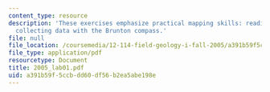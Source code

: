 ```yaml
---
content_type: resource
description: 'These exercises emphasize practical mapping skills: reading maps and
  collecting data with the Brunton compass.'
file: null
file_location: /coursemedia/12-114-field-geology-i-fall-2005/a391b59f5ccbdd60df56b2ea5abe198e_2005_lab01.pdf
file_type: application/pdf
resourcetype: Document
title: 2005_lab01.pdf
uid: a391b59f-5ccb-dd60-df56-b2ea5abe198e
---
```

